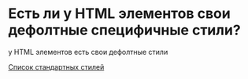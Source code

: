 # Есть ли у HTML элементов свои дефолтные специфичные стили?

у HTML элементов есть свои дефолтные стили

[Список стандартных стилей](https://www.w3schools.com/cssref/css_default_values.php)
